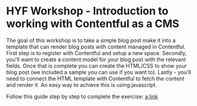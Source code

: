 # HYF Workshop - Introduction to working with Contentful as a CMS

The goal of this workshop is to take a simple blog post make it into a template that can render blog posts with content managed in Contentful.
First step is to register with Contentful and setup a new space.
Secondly, you'll want to create a content model for your blog post with the relevant fields.
Once that is complete you can create the HTML/CSS to show your blog post (we included a sample you can use if you want to).
Lastly - you'll need to connect the HTML template with Contentful to fetch the content and render it. An easy way to achieve this is using javascript.

Follow this guide step by step to complete the exercise: [a link](https://github.com/Majd-Darraj/HYF_contentful_workshop/raw/master/ExerciseGuide.pdf)
